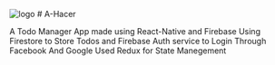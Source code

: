 ![logo](https://user-images.githubusercontent.com/66528910/124568416-82598c00-de62-11eb-96c7-676ed89beb95.png) # A-Hacer

 A Todo Manager App made using React-Native and Firebase 
 Using Firestore to Store Todos and Firebase Auth service to Login Through Facebook And Google
 Used Redux for State Manegement

